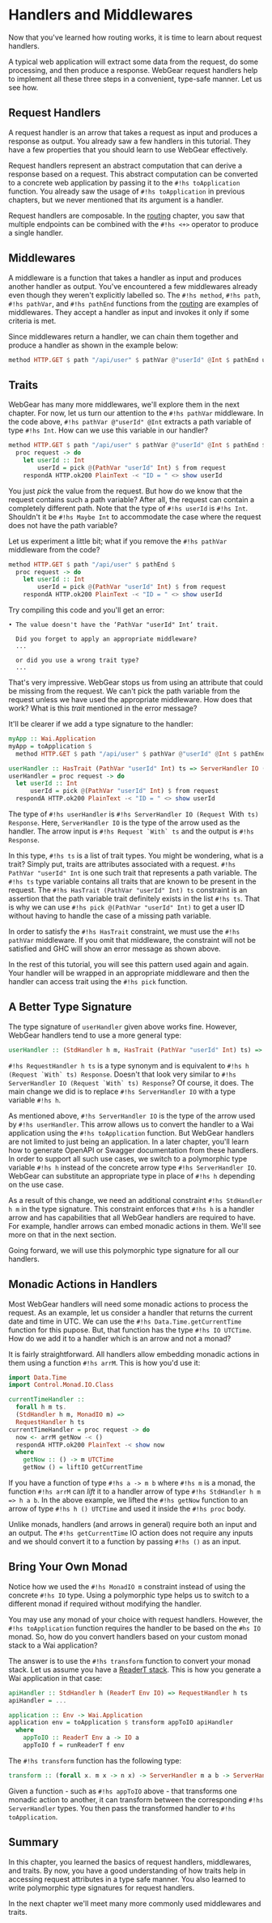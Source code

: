 # Handlers and Middlewares
Now that you've learned how routing works, it is time to learn about request handlers.

A typical web application will extract some data from the request, do some processing, and then produce a
response. WebGear request handlers help to implement all these three steps in a convenient, type-safe manner. Let us see
how.

## Request Handlers
A request handler is an arrow that takes a request as input and produces a response as output. You already saw a few
handlers in this tutorial. They have a few properties that you should learn to use WebGear effectively.

Request handlers represent an abstract computation that can derive a response based on a request. This abstract
computation can be converted to a concrete web application by passing it to the `#!hs toApplication` function. You
already saw the usage of `#!hs toApplication` in previous chapters, but we never mentioned that its argument is a
handler.

Request handlers are composable. In the [routing](./routing.md#multiple-endpoints) chapter, you saw that multiple
endpoints can be combined with the `#!hs <+>` operator to produce a single handler.

## Middlewares
A middleware is a function that takes a handler as input and produces another handler as output. You've encountered a
few middlewares already even though they weren't explicitly labelled so. The `#!hs method`, `#!hs path`, `#!hs pathVar`,
and `#!hs pathEnd` functions from the [routing](./routing.md) are examples of middlewares. They accept a handler as
input and invokes it only if some criteria is met.

Since middlewares return a handler, we can chain them together and produce a handler as shown in the example below:

```haskell
method HTTP.GET $ path "/api/user" $ pathVar @"userId" @Int $ pathEnd userHandler
```

## Traits
WebGear has many more middlewares, we'll explore them in the next chapter. For now, let us turn our attention to the
`#!hs pathVar` middleware. In the code above, `#!hs pathVar @"userId" @Int` extracts a path variable of type `#!hs
Int`. How can we use this variable in our handler?

```haskell
method HTTP.GET $ path "/api/user" $ pathVar @"userId" @Int $ pathEnd $
  proc request -> do
    let userId :: Int
        userId = pick @(PathVar "userId" Int) $ from request
    respondA HTTP.ok200 PlainText -< "ID = " <> show userId
```

You just *pick* the value from the request. But how do we know that the request contains such a path variable? After
all, the request can contain a completely different path. Note that the type of `#!hs userId` is `#!hs Int`. Shouldn't
it be `#!hs Maybe Int` to accommodate the case where the request does not have the path variable?

Let us experiment a little bit; what if you remove the `#!hs pathVar` middleware from the code?

```haskell
method HTTP.GET $ path "/api/user" $ pathEnd $
  proc request -> do
    let userId :: Int
        userId = pick @(PathVar "userId" Int) $ from request
    respondA HTTP.ok200 PlainText -< "ID = " <> show userId
```

Try compiling this code and you'll get an error:

```
• The value doesn't have the ‘PathVar "userId" Int’ trait.
      
  Did you forget to apply an appropriate middleware?
  ...
  
  or did you use a wrong trait type?
  ...
```

That's very impressive. WebGear stops us from using an attribute that could be missing from the request. We can't pick
the path variable from the request unless we have used the appropriate middleware. How does that work? What is this
*trait* mentioned in the error message?

It'll be clearer if we add a type signature to the handler:

```haskell
myApp :: Wai.Application
myApp = toApplication $
  method HTTP.GET $ path "/api/user" $ pathVar @"userId" @Int $ pathEnd userHandler

userHandler :: HasTrait (PathVar "userId" Int) ts => ServerHandler IO (Request `With` ts) Response
userHandler = proc request -> do
  let userId :: Int
      userId = pick @(PathVar "userId" Int) $ from request
  respondA HTTP.ok200 PlainText -< "ID = " <> show userId
```

The type of `#!hs userHandler` is `#!hs ServerHandler IO (Request `With` ts) Response`. Here, `ServerHandler IO` is the
type of the arrow used as the handler. The arrow input is ``#!hs Request `With` ts`` and the output is `#!hs Response`.

In this type, `#!hs ts` is a list of trait types. You might be wondering, what is a trait? Simply put, traits are
attributes associated with a request. `#!hs PathVar "userId" Int` is one such trait that represents a path variable. The
`#!hs ts` type variable contains all traits that are known to be present in the request. The `#!hs HasTrait (PathVar
"userId" Int) ts` constraint is an assertion that the path variable trait definitely exists in the list `#!hs ts`. That
is why we can use `#!hs pick @(PathVar "userId" Int)` to get a user ID without having to handle the case of a missing
path variable.

In order to satisfy the `#!hs HasTrait` constraint, we must use the `#!hs pathVar` middleware. If you omit that
middleware, the constraint will not be satisfied and GHC will show an error message as shown above.

In the rest of this tutorial, you will see this pattern used again and again. Your handler will be wrapped in an
appropriate middleware and then the handler can access trait using the `#!hs pick` function.

## A Better Type Signature
The type signature of `userHandler` given above works fine. However, WebGear handlers tend to use a more general type:

```haskell
userHandler :: (StdHandler h m, HasTrait (PathVar "userId" Int) ts) => RequestHandler h ts
```

`#!hs RequestHandler h ts` is a type synonym and is equivalent to ``#!hs h (Request `With` ts) Response``. Doesn't that
look very similar to ``#!hs ServerHandler IO (Request `With` ts) Response``? Of course, it does. The main change we did
is to replace `#!hs ServerHandler IO` with a type variable `#!hs h`.

As mentioned above, `#!hs ServerHandler IO` is the type of the arrow used by `#!hs userHandler`. This arrow allows us to
convert the handler to a Wai application using the `#!hs toApplication` function. But WebGear handlers are not limited
to just being an application. In a later chapter, you'll learn how to generate OpenAPI or Swagger documentation from
these handlers. In order to support all such use cases, we switch to a polymorphic type variable `#!hs h` instead of the
concrete arrow type `#!hs ServerHandler IO`. WebGear can substitute an appropriate type in place of `#!hs h` depending
on the use case.

As a result of this change, we need an additional constraint `#!hs StdHandler h m` in the type signature. This
constraint enforces that `#!hs h` is a handler arrow and has capabilities that all WebGear handlers are required to
have. For example, handler arrows can embed monadic actions in them. We'll see more on that in the next section.

Going forward, we will use this polymorphic type signature for all our handlers.

## Monadic Actions in Handlers
Most WebGear handlers will need some monadic actions to process the request. As an example, let us consider a handler
that returns the current date and time in UTC. We can use the `#!hs Data.Time.getCurrentTime` function for this
pupose. But, that function has the type `#!hs IO UTCTime`. How do we add it to a handler which is an arrow and not a
monad?

It is fairly straightforward. All handlers allow embedding monadic actions in them using a function `#!hs arrM`. This is
how you'd use it:

```haskell
import Data.Time
import Control.Monad.IO.Class

currentTimeHandler ::
  forall h m ts.
  (StdHandler h m, MonadIO m) =>
  RequestHandler h ts
currentTimeHandler = proc request -> do
  now <- arrM getNow -< ()
  respondA HTTP.ok200 PlainText -< show now
  where
    getNow :: () -> m UTCTime
    getNow () = liftIO getCurrentTime
```

If you have a function of type `#!hs a -> m b` where `#!hs m` is a monad, the function `#!hs arrM` can *lift* it to a
handler arrow of type `#!hs StdHandler h m => h a b`. In the above example, we lifted the `#!hs getNow` function to an
arrow of type `#!hs h () UTCTime` and used it inside the `#!hs proc` body.

Unlike monads, handlers (and arrows in general) require both an input and an output. The `#!hs getCurrentTime` IO action
does not require any inputs and we should convert it to a function by passing `#!hs ()` as an input.

## Bring Your Own Monad
Notice how we used the `#!hs MonadIO m` constraint instead of using the concrete `#!hs IO` type. Using a polymorphic
type helps us to switch to a different monad if required without modifying the handler.

You may use any monad of your choice with request handlers. However, the `#!hs toApplication` function requires the
handler to be based on the `#hs IO` monad. So, how do you convert handlers based on your custom monad stack to a Wai
application?

The answer is to use the `#!hs transform` function to convert your monad stack. Let us assume you have a [ReaderT
stack](https://tech.fpcomplete.com/blog/2017/06/readert-design-pattern/). This is how you generate a Wai application in
that case:

```haskell
apiHandler :: StdHandler h (ReaderT Env IO) => RequestHandler h ts
apiHandler = ...

application :: Env -> Wai.Application
application env = toApplication $ transform appToIO apiHandler
  where
    appToIO :: ReaderT Env a -> IO a
    appToIO f = runReaderT f env
```

The `#!hs transform` function has the following type:

```haskell
transform :: (forall x. m x -> n x) -> ServerHandler m a b -> ServerHandler n a b
```

Given a function - such as `#!hs appToIO` above - that transforms one monadic action to another, it can transform
between the corresponding `#!hs ServerHandler` types. You then pass the transformed handler to `#!hs toApplication`.

## Summary
In this chapter, you learned the basics of request handlers, middlewares, and traits. By now, you have a good
understanding of how traits help in accessing request attributes in a type safe manner. You also learned to write
polymorphic type signatures for request handlers.

In the next chapter we'll meet many more commonly used middlewares and traits.
